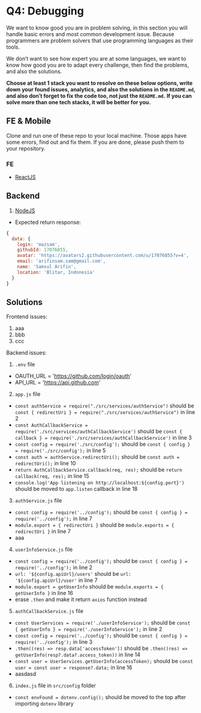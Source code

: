 # Q4: Debugging

We want to know good you are in problem solving, in this section you will handle basic errors and most common development issue. Because programmers are problem solvers that use programming languages as their tools.

We don’t want to see how expert you are at some languages, we want to know how good you are to adapt every challenge, then find the problems, and also the solutions.

**Choose at least 1 stack you want to resolve on these below options, write down your found issues, analytics, and also the solutions in the `README.md`, and also don’t forget to fix the code too, not just the `README.md`.**
**If you can solve more than one tech stacks, it will be better for you.**

## FE & Mobile

Clone and run one of these repo to your local machine. Those apps have some errors, find out and fix them. If you are done, please push them to your repository.

### FE

- [ReactJS](https://github.com/refactory-id/recruitment-reactjs-test)

## Backend

1. [NodeJS](https://github.com/refactory-id/recruitment-code-debugging)

- Expected return response:

```javascript
{
  data: {
    login: 'mazsam',
    githubId: 17076855,
    avatar: 'https://avatars2.githubusercontent.com/u/17076855?v=4',
    email: 'arifinsam.sam@gmail.com',
    name: 'Samsul Arifin',
    location: 'Blitar, Indonesia'
  }
}
```

## Solutions

Frontend issues:

1. aaa
2. bbb
3. ccc

Backend issues:

1. `.env` file

- OAUTH_URL = 'https://github.com/login/oauth'
- API_URL = 'https://api.github.com'

2. `app.js` file

- `const authService = require("./src/services/authService")` should be `const { redirectUri } = require("./src/services/authService")` in line 2
- `const AuthCallbackService = require('./src/services/authCallbackService')` should be `const { callback } = require('./src/services/authCallbackService')` in line 3
- `const config = require('./src/config');` should be `const { config } = require('./src/config');` in line 5
- `const auth = authService.redirectUri();` should be `const auth = redirectUri();` in line 10
- `return AuthCallbackService.callback(req, res);` should be `return callback(req, res);` in line 15
- `console.log('App listening on http://localhost:${config.port}')` should be moved to `app.listen` callback in line 18

3. `authService.js` file

- `const config = require('../config');` should be `const { config } = require('../config');` in line 7
- `module.export = { redirectUri }` should be `module.exports = { redirectUri }` in line 7
- aaa

4. `userInfoService.js` file

- `const config = require('../config');` should be `const { config } = require('../config');` in line 2
- `url: '${config.apiUrl}/users'` should be `url: '${config.apiUrl}/user'` in line 7
- `module.export = getUserInfo` should be `module.exports = { getUserInfo }` in line 16
- erase `.then` and make it return `axios` function instead

5. `authCallbackService.js` file

- `const UserServices = require('./userInfoService');` should be `const { getUserInfo } = require('./userInfoService');` in line 2
- `const config = require('../config');` should be `const { config } = require('../config');` in line 3
- `.then((res) => resp.data['accessToken'])` should be `.then((res) => getUserInfo(resp?.data?.access_token))` in line 14
- `const user = UserServices.getUserInfo(accessToken);` should be `const user = const user = response?.data;` in line 16
- aasdasd

6. `index.js` file in `src/config` folder

- `const envFound = dotenv.config();` should be moved to the top after importing `dotenv` library

